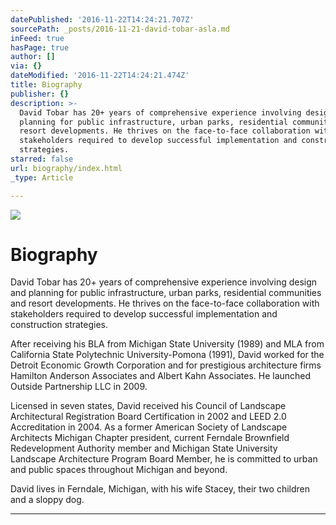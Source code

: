 ```yaml
---
datePublished: '2016-11-22T14:24:21.707Z'
sourcePath: _posts/2016-11-21-david-tobar-asla.md
inFeed: true
hasPage: true
author: []
via: {}
dateModified: '2016-11-22T14:24:21.474Z'
title: Biography
publisher: {}
description: >-
  David Tobar has 20+ years of comprehensive experience involving design and
  planning for public infrastructure, urban parks, residential communities and
  resort developments. He thrives on the face-to-face collaboration with
  stakeholders required to develop successful implementation and construction
  strategies.
starred: false
url: biography/index.html
_type: Article

---
```

![](https://the-grid-user-content.s3-us-west-2.amazonaws.com/8a0feadb-17e0-4499-8a06-ce748482dfca.jpg)

# Biography

David Tobar has 20+ years of comprehensive experience involving design and planning for public infrastructure, urban parks, residential communities and resort developments. He thrives on the face-to-face collaboration with stakeholders required to develop successful implementation and construction strategies.

After receiving his BLA from Michigan State University (1989) and MLA from California State Polytechnic University-Pomona (1991), David worked for the Detroit Economic Growth Corporation and for prestigious architecture firms Hamilton Anderson Associates and Albert Kahn Associates. He launched Outside Partnership LLC in 2009\.

Licensed in seven states, David received his Council of Landscape Architectural Registration Board Certification in 2002 and LEED 2.0 Accreditation in 2004\. As a former American Society of Landscape Architects Michigan Chapter president, current Ferndale Brownfield Redevelopment Authority member and Michigan State University Landscape Architecture Program Board Member, he is committed to urban and public spaces throughout Michigan and beyond.

David lives in Ferndale, Michigan, with his wife Stacey, their two children and a sloppy dog.

---